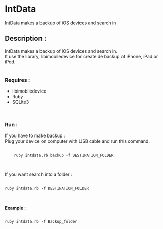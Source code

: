 IntData
=======

IntData makes a backup of iOS devices and search in


<h2>Description : </h2>

IntData makes a backup of iOS devices and search in.<br />
It use the library, libimobiledevice for create de backup of iPhone, iPad or iPod.<br />
<br />
<h3>Requires : </h3>
<ul>
  <li>libimobiledevice</li>
  <li>Ruby</li>
  <li>SQLite3</li>
</ul>
<br />
<h3>Run :</h3>
If you have to make backup :
<br />
Plug your device on computer with USB cable and run this command.<br />
<pre>
  <code>
    ruby intdata.rb backup -f DESTINATION_FOLDER
  </code>
</pre>
<br />
If you want search into a folder :
<pre>
<code>
ruby intdata.rb -f DESTINATION_FOLDER
</code>
</pre>
<br />
<strong>Example :</strong>
<pre>
<code>
ruby intdata.rb -f Backup_folder
</code>
</pre>
